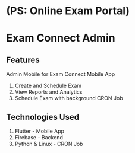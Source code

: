
# (PS: Online Exam Portal)
# Exam Connect Admin





## Features

Admin Mobile for Exam Connect Mobile App

1. Create and Schedule Exam
2. View Reports and Analytics
3. Schedule Exam with background CRON Job


## Technologies Used
1. Flutter - Mobile App
2. Firebase - Backend
3. Python & Linux - CRON Job

